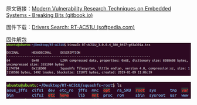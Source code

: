 原文链接：[Modern Vulnerability Research Techniques on Embedded Systems - Breaking Bits (gitbook.io)](https://breaking-bits.gitbook.io/breaking-bits/vulnerability-discovery/reverse-engineering/modern-approaches-toward-embedded-research)

固件下载：[Drivers Search: RT-AC51U (softpedia.com)](https://drivers.softpedia.com/dyn-search.php?search_term=RT-AC51U&p_category=32)

固件解包
![](images/Pasted%20image%2020230425151626.png)

![](images/Pasted%20image%2020230425151736.png)


